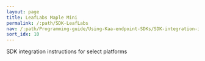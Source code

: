 ```yaml
---
layout: page
title: LeafLabs Maple Mini
permalink: /:path/SDK-LeafLabs
nav: /:path/Programming-guide/Using-Kaa-endpoint-SDKs/SDK-integration-instructions/SDK-LeafLabs
sort_idx: 10
---
```


SDK integration instructions for select platforms